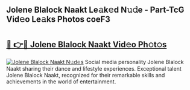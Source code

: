 ## Jolene Blalock Naakt Le𝚊k𝚎d N𝚞𝚍e - Part-TcG Vid𝚎o Le𝚊ks Photos coeF3

# <h2><a href="http://fb0xm4.evod.top/?m=Jolene+Blalock+Naakt">🔗 👉🔴 Jolene Blalock Naakt Vid𝚎o Ph𝚘t𝚘s</a></h2>

[![Jolene Blalock Naakt N𝚞d𝚎s](https://i.imgur.com/8V9OHl7.gif)](http://fb0xm4.evod.top/?m=Jolene+Blalock+Naakt)
Social media personality Jolene Blalock Naakt sharing their dance and lifestyle experiences. Exceptional talent Jolene Blalock Naakt, recognized for their remarkable skills and achievements in the world of entertainment. 
